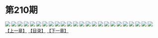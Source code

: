 # 第210期
![](https://mao.mhtupian.com/uploads/img/7563/160898/001.jpg)
![](https://mao.mhtupian.com/uploads/img/7563/160898/002.jpg)
![](https://mao.mhtupian.com/uploads/img/7563/160898/003.jpg)
![](https://mao.mhtupian.com/uploads/img/7563/160898/004.jpg)
![](https://mao.mhtupian.com/uploads/img/7563/160898/005.jpg)
![](https://mao.mhtupian.com/uploads/img/7563/160898/006.jpg)
![](https://mao.mhtupian.com/uploads/img/7563/160898/007.jpg)
![](https://mao.mhtupian.com/uploads/img/7563/160898/008.jpg)
![](https://mao.mhtupian.com/uploads/img/7563/160898/009.jpg)
![](https://mao.mhtupian.com/uploads/img/7563/160898/010.jpg)
![](https://mao.mhtupian.com/uploads/img/7563/160898/011.jpg)
![](https://mao.mhtupian.com/uploads/img/7563/160898/012.jpg)
![](https://mao.mhtupian.com/uploads/img/7563/160898/013.jpg)
![](https://mao.mhtupian.com/uploads/img/7563/160898/014.jpg)
![](https://mao.mhtupian.com/uploads/img/7563/160898/015.jpg)
![](https://mao.mhtupian.com/uploads/img/7563/160898/016.jpg)
![](https://mao.mhtupian.com/uploads/img/7563/160898/017.jpg)
![](https://mao.mhtupian.com/uploads/img/7563/160898/018.jpg)
![](https://mao.mhtupian.com/uploads/img/7563/160898/019.jpg)
![](https://mao.mhtupian.com/uploads/img/7563/160898/020.jpg)
![](https://mao.mhtupian.com/uploads/img/7563/160898/021.jpg)
![](https://mao.mhtupian.com/uploads/img/7563/160898/022.jpg)
![](https://mao.mhtupian.com/uploads/img/7563/160898/023.jpg)
![](https://mao.mhtupian.com/uploads/img/7563/160898/024.jpg)
[【上一章】](./72.md)
[【目录】](./README.md)
[【下一章】](./74.md)
